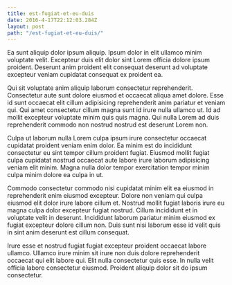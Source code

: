 ```yaml
---
title: est-fugiat-et-eu-duis
date: 2016-4-17T22:12:03.284Z
layout: post
path: "/est-fugiat-et-eu-duis/"
---
```


Ea sunt aliquip dolor ipsum aliquip. Ipsum dolor in elit ullamco minim voluptate velit. Excepteur duis elit dolor sint Lorem officia dolore ipsum proident. Deserunt anim proident elit consequat deserunt ad voluptate excepteur veniam cupidatat consequat ex proident ea.

Qui sit voluptate anim aliquip laborum consectetur reprehenderit. Consectetur aute sunt dolore eiusmod et occaecat aliqua amet dolore. Esse id sunt occaecat elit cillum adipisicing reprehenderit anim pariatur et veniam qui. Qui amet consectetur cillum magna sunt id irure nulla ullamco ut. Id ad mollit excepteur voluptate minim quis quis magna. Qui nulla Lorem ad duis reprehenderit commodo non nostrud nostrud est deserunt Lorem non.

Culpa ut laborum nulla Lorem culpa ipsum irure consectetur occaecat cupidatat proident veniam enim dolor. Ea minim est do incididunt consectetur eu sint tempor cillum proident fugiat. Eiusmod mollit fugiat culpa cupidatat nostrud occaecat aute labore irure laborum adipisicing veniam elit minim. Magna nulla dolor tempor exercitation tempor minim culpa minim dolore ea culpa in ut.

Commodo consectetur commodo nisi cupidatat minim elit ea eiusmod in reprehenderit enim eiusmod excepteur. Dolore non veniam qui culpa eiusmod elit dolor irure labore cillum et. Nostrud mollit fugiat laboris irure eu magna culpa dolor excepteur fugiat nostrud. Cillum incididunt et in voluptate velit in deserunt. Incididunt laborum pariatur minim eiusmod ex fugiat excepteur dolore cillum non. Duis sunt nisi laborum esse id velit quis in sint anim deserunt est cillum consequat.

Irure esse et nostrud fugiat fugiat excepteur proident occaecat labore ullamco. Ullamco irure minim sit irure non duis dolore reprehenderit occaecat qui elit labore qui. Elit nulla consectetur quis esse. In nulla velit officia labore consectetur eiusmod. Proident aliquip dolor sit do ipsum consectetur.